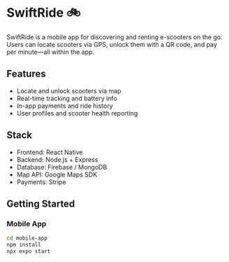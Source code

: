 # SwiftRide 🚲

SwiftRide is a mobile app for discovering and renting e-scooters on the go. Users can locate scooters via GPS, unlock them with a QR code, and pay per minute—all within the app.

## Features
- Locate and unlock scooters via map
- Real-time tracking and battery info
- In-app payments and ride history
- User profiles and scooter health reporting

## Stack
- Frontend: React Native
- Backend: Node.js + Express
- Database: Firebase / MongoDB
- Map API: Google Maps SDK
- Payments: Stripe

## Getting Started

### Mobile App
```bash
cd mobile-app
npm install
npx expo start
